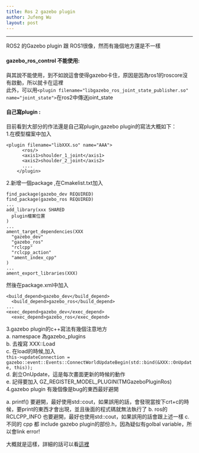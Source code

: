 ```yaml
---
title: Ros 2 gazebo plugin
author: Jufeng Wu
layout: post
---
```


----------------------
ROS2 的Gazebo plugin 跟 ROS1很像，然而有幾個地方還是不一樣<br/>

#### gazebo_ros_control 不能使用:<br/>
與其說不能使用，到不如說這會使得gazebo卡住，原因是因為ros1的roscore沒有啟動，所以就卡在這裡 <br/>
此外，可以用``<plugin filename="libgazebo_ros_joint_state_publisher.so" name="joint_state">``在ros2中傳送joint_state<br/>
#### 自己寫plugin :<br/>
目前看到大部分的作法還是自己寫plugin,gazebo plugin的寫法大概如下：<br/>
1.在模型檔案中加入
```
<plugin filename="libXXX.so" name="AAA">
      <ros/>
      <axis1>shoulder_1_joint</axis1>
      <axis2>shoulder_2_joint</axis2>
      ....
    </plugin>
```
2.新增一個package ,在Cmakelist.txt加入
```
find_package(gazebo_dev REQUIRED)
find_package(gazebo_ros REQUIRED)
...
add_library(xxx SHARED
  plugin檔案位置
)
...
ament_target_dependencies(XXX
  "gazebo_dev"
  "gazebo_ros"
  "rclcpp"
  "rclcpp_action"
  "ament_index_cpp"
)
...
ament_export_libraries(XXX)
```
然後在package.xml中加入
```
<build_depend>gazebo_dev</build_depend>
  <build_depend>gazebo_ros</build_depend>
...
<exec_depend>gazebo_dev</exec_depend>
  <exec_depend>gazebo_ros</exec_depend>
```
3.gazebo plugin的c++寫法有幾個注意地方<br/>
a. namespace 為gazebo_plugins<br/>
b. 去複寫 XXX::Load<br/>
c. 在load的時候,加入<br/>``this->updateConnection = gazebo::event::Events::ConnectWorldUpdateBegin(std::bind(&XXX::OnUpdate, this));``<br/>
d. 創立OnUpdate，這是每次畫面更新的時候的動作<br/>
e. 記得要加入 GZ_REGISTER_MODEL_PLUGIN(TMGazeboPluginRos)<br/>
4.gazebo plugin 有幾個像是bug的東西最好避開

a. printf() 要避開，最好使用std::cout，如果誤用的話，會發現當按下crt+c的時候，要print的東西才會出現，並且後面的程式碼就無法執行了
b. ros的 RCLCPP_INFO 也要避開，最好也使用std::cout，如果誤用的話會跟上述一樣
c. 不同的 cpp 都 include gazebo plugin的部份.h，因為疑似有golbal variable，所以會link error!

大概就是這樣，詳細的話可以看[這裡](https://github.com/JuFengWu/techman_robot_grasp_ros2/tree/master/tm_gazebo_plugin)<br/>
